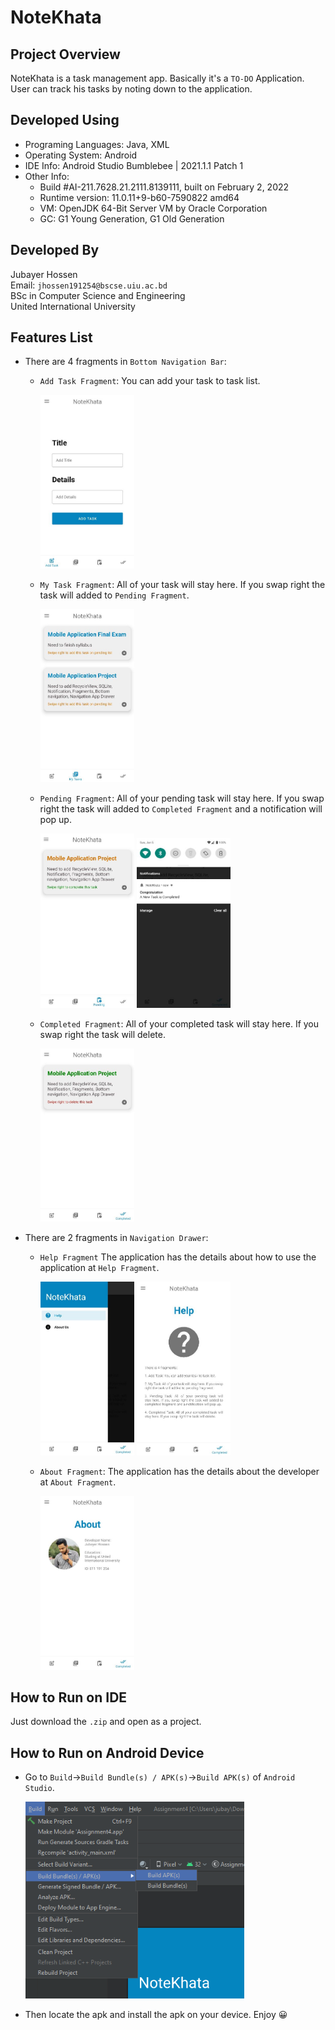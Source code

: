 # NoteKhata

## Project Overview
NoteKhata is a task management app. Basically it's a `TO-DO` Application. User can track his tasks by noting down to the application.

## Developed Using
* Programing Languages: Java, XML
* Operating System: Android
* IDE Info: Android Studio Bumblebee | 2021.1.1 Patch 1
* Other Info:   
    * Build #AI-211.7628.21.2111.8139111, built on February 2, 2022
    * Runtime version: 11.0.11+9-b60-7590822 amd64
    * VM: OpenJDK 64-Bit Server VM by Oracle Corporation
    * GC: G1 Young Generation, G1 Old Generation

## Developed By
  Jubayer Hossen  
  Email: `jhossen191254@bscse.uiu.ac.bd`  
  BSc in Computer Science and Engineering  
  United International University

## Features List

* There are 4 fragments in `Bottom Navigation Bar`:
  * `Add Task Fragment`: You can add your task to task list.  
    
    <img src="Pictures/1.JPG" alt="Add Task Fragment" style="width:150px;"/>
  
  * `My Task Fragment`: All of your task will stay here. If you swap right the task will added to `Pending Fragment`.

    <img src="Pictures/2.JPG" alt="My Task Fragment" style="width:150px;"/>

  * `Pending Fragment`: All of your pending task will stay here. If you swap right the task will added to `Completed Fragment` and a notification will pop up.

      <img src="Pictures/3.JPG" alt="Pending Fragment" style="width:150px;"/> <img src="Pictures/4.JPG" alt="Notification" style="width:150px; height:272px;">

  * `Completed Fragment`: All of your completed task will stay here. If you swap right the task will delete.

     <img src="Pictures/5.JPG" alt="Completed Fragment" style="width:150px;"/>

* There are 2 fragments in `Navigation Drawer`:
   * `Help Fragment` The application has the details about how to use the application at `Help Fragment`.

     <img src="Pictures/7.JPG" alt="Navigation Drawer" style="width:150px;"/> <img src="Pictures/6.JPG" alt="Help Fragment" style="width:150px;"/>

  * `About Fragment`: The application has the details about the developer at `About Fragment`. 
  
      <img src="Pictures/8.JPG" alt="About Fragment" style="width:150px;"/>

## How to Run on IDE
Just download the `.zip` and open as a project.

## How to Run on Android Device
* Go to `Build`->`Build Bundle(s) / APK(s)`->`Build APK(s)` of `Android Studio`.  

   <img src="Pictures/10.png" alt="Run_On_IDE" style="width:350px;"/>

* Then locate the apk and install the apk on your device. Enjoy :grinning:
